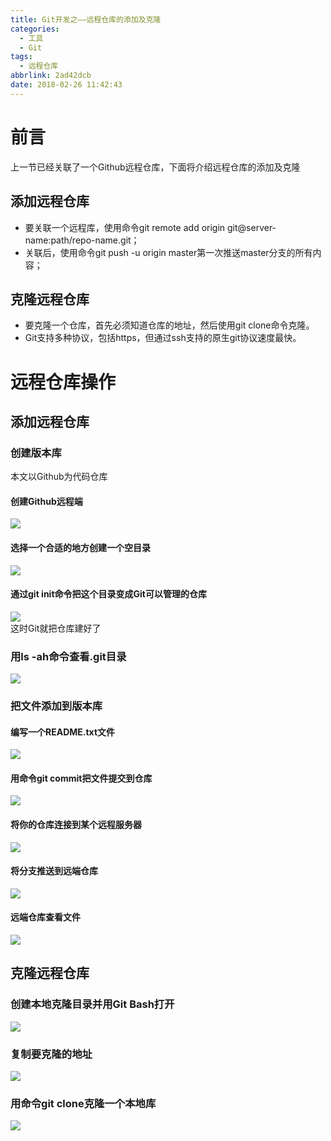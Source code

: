 ```yaml
---
title: Git开发之——远程仓库的添加及克隆
categories:
  - 工具
  - Git
tags:
  - 远程仓库
abbrlink: 2ad42dcb
date: 2018-02-26 11:42:43
---
```

# 前言  
上一节已经关联了一个Github远程仓库，下面将介绍远程仓库的添加及克隆  

## 添加远程仓库  

- 要关联一个远程库，使用命令git remote add origin git@server-name:path/repo-name.git；  
- 关联后，使用命令git push -u origin master第一次推送master分支的所有内容；  

## 克隆远程仓库  

- 要克隆一个仓库，首先必须知道仓库的地址，然后使用git clone命令克隆。
- Git支持多种协议，包括https，但通过ssh支持的原生git协议速度最快。  

<!--more-->
   
# 远程仓库操作  
## 添加远程仓库 
### 创建版本库
本文以Github为代码仓库
#### 创建Github远程端
![][0]
#### 选择一个合适的地方创建一个空目录
![][1]  
#### 通过git init命令把这个目录变成Git可以管理的仓库  
![][2]  
这时Git就把仓库建好了  
### 用ls -ah命令查看.git目录
![][3]  
### 把文件添加到版本库  
#### 编写一个README.txt文件
![][4] 
#### 用命令git commit把文件提交到仓库
![][5]  
#### 将你的仓库连接到某个远程服务器 
![][6]
#### 将分支推送到远端仓库
![][7]
#### 远端仓库查看文件
![][8]

## 克隆远程仓库 

### 创建本地克隆目录并用Git Bash打开  
![][9]
### 复制要克隆的地址  
![][10]  
### 用命令git clone克隆一个本地库
![][11]  


[0]: https://raw.githubusercontent.com/PGzxc/images/master/blog-images/git-github-learn.png
[1]: https://raw.githubusercontent.com/PGzxc/images/master/blog-images/git-create-file.png
[2]: https://raw.githubusercontent.com/PGzxc/images/master/blog-images/git-init.png
[3]: https://raw.githubusercontent.com/PGzxc/images/master/blog-images/git-ls.png
[4]: https://raw.githubusercontent.com/PGzxc/images/master/blog-images/git-add-readme.png
[5]: https://raw.githubusercontent.com/PGzxc/images/master/blog-images/git-commit-readme.png
[6]: https://raw.githubusercontent.com/PGzxc/images/master/blog-images/git-remote-add.png
[7]: https://raw.githubusercontent.com/PGzxc/images/master/blog-images/git-push-origin.png
[8]: https://raw.githubusercontent.com/PGzxc/images/master/blog-images/git-has-show.png
[9]: https://raw.githubusercontent.com/PGzxc/images/master/blog-images/git-clone-bash.png
[10]: https://raw.githubusercontent.com/PGzxc/images/master/blog-images/git-clone-address.png
[11]: https://raw.githubusercontent.com/PGzxc/images/master/blog-images/git-clone-clone-ls.png